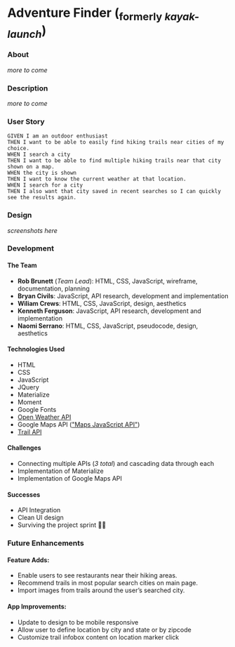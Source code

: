 # Adventure Finder (<sub>formerly _kayak-launch_</sub>)

### About

*more to come*


### Description

*more to come*

### User Story
```
GIVEN I am an outdoor enthusiast
THEN I want to be able to easily find hiking trails near cities of my choice.
WHEN I search a city
THEN I want to be able to find multiple hiking trails near that city shown on a map.
WHEN the city is shown
THEN I want to know the current weather at that location.
WHEN I search for a city
THEN I also want that city saved in recent searches so I can quickly see the results again.
```

### Design

*screenshots here*

### Development

#### The Team

* **Rob Brunett** (_Team Lead_):  HTML, CSS, JavaScript, wireframe, documentation, planning
* **Bryan Civils**:  JavaScript, API research, development and implementation
* **Wiliam Crews**: HTML, CSS, JavaScript, design, aesthetics
* **Kenneth Ferguson**: JavaScript, API research, development and implementation
* **Naomi Serrano**:   HTML, CSS, JavaScript, pseudocode, design, aesthetics

#### Technologies Used
* HTML
* CSS
* JavaScript
* JQuery
* Materialize
* Moment
* Google Fonts
* [Open Weather API](https://openweathermap.org/)
* Google Maps API (["Maps JavaScript API"](https://developers.google.com/maps/documentation/javascript/overview))
* [Trail API](https://rapidapi.com/trailapi/api/trailapi)

#### Challenges

* Connecting multiple APIs (*3 total*) and cascading data through each
* Implementation of Materialize
* Implementation of Google Maps API

#### Successes

* API Integration
* Clean UI design
* Surviving the project sprint 🏃‍♀️


### Future Enhancements

#### Feature Adds:
* Enable users to see restaurants near their hiking areas.
* Recommend trails in most popular search cities on main page.
* Import images from trails around the user’s searched city.

#### App Improvements:
* Update to design to be mobile responsive
* Allow user to define location by city and state or by zipcode
* Customize trail infobox content on location marker click



